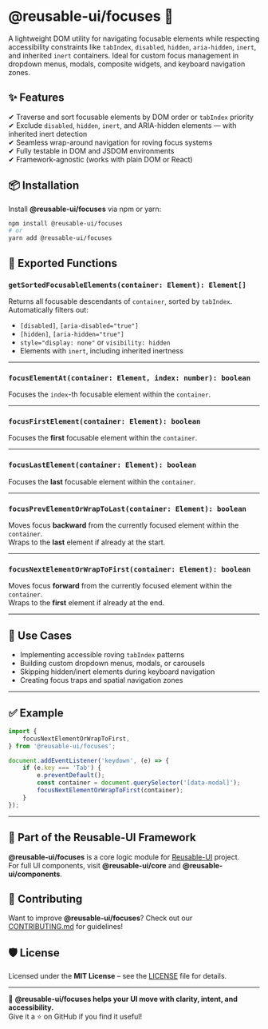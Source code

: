 # @reusable-ui/focuses 🎯  

A lightweight DOM utility for navigating focusable elements while respecting accessibility constraints like `tabIndex`, `disabled`, `hidden`, `aria-hidden`, `inert`, and inherited `inert` containers. Ideal for custom focus management in dropdown menus, modals, composite widgets, and keyboard navigation zones.

## ✨ Features
✔ Traverse and sort focusable elements by DOM order or `tabIndex` priority  
✔ Exclude `disabled`, `hidden`, `inert`, and ARIA-hidden elements — with inherited inert detection  
✔ Seamless wrap-around navigation for roving focus systems  
✔ Fully testable in DOM and JSDOM environments  
✔ Framework-agnostic (works with plain DOM or React)  

## 📦 Installation
Install **@reusable-ui/focuses** via npm or yarn:

```sh
npm install @reusable-ui/focuses
# or
yarn add @reusable-ui/focuses
```

## 🔁 Exported Functions

### `getSortedFocusableElements(container: Element): Element[]`
Returns all focusable descendants of `container`, sorted by `tabIndex`. Automatically filters out:

- `[disabled]`, `[aria-disabled="true"]`
- `[hidden]`, `[aria-hidden="true"]`
- `style="display: none"` or `visibility: hidden`
- Elements with `inert`, including inherited inertness

---

### `focusElementAt(container: Element, index: number): boolean`
Focuses the `index`-th focusable element within the `container`.

---

### `focusFirstElement(container: Element): boolean`
Focuses the **first** focusable element within the `container`.

---

### `focusLastElement(container: Element): boolean`
Focuses the **last** focusable element within the `container`.

---

### `focusPrevElementOrWrapToLast(container: Element): boolean`
Moves focus **backward** from the currently focused element within the `container`.  
Wraps to the **last** element if already at the start.

---

### `focusNextElementOrWrapToFirst(container: Element): boolean`
Moves focus **forward** from the currently focused element within the `container`.  
Wraps to the **first** element if already at the end.

---

## 🧩 Use Cases

- Implementing accessible roving `tabIndex` patterns
- Building custom dropdown menus, modals, or carousels
- Skipping hidden/inert elements during keyboard navigation
- Creating focus traps and spatial navigation zones

---

## ✅ Example

```ts
import {
    focusNextElementOrWrapToFirst,
} from '@reusable-ui/focuses';

document.addEventListener('keydown', (e) => {
    if (e.key === 'Tab') {
        e.preventDefault();
        const container = document.querySelector('[data-modal]');
        focusNextElementOrWrapToFirst(container);
    }
});
```

---

## 📖 Part of the Reusable-UI Framework  
**@reusable-ui/focuses** is a core logic module for [Reusable-UI](https://github.com/reusable-ui/reusable-ui-monorepo) project.  
For full UI components, visit **@reusable-ui/core** and **@reusable-ui/components**.

## 🤝 Contributing  
Want to improve **@reusable-ui/focuses**? Check out our [CONTRIBUTING.md](./CONTRIBUTING.md) for guidelines!  

## 🛡️ License  
Licensed under the **MIT License** – see the [LICENSE](./LICENSE) file for details.  

---

🚀 **@reusable-ui/focuses helps your UI move with clarity, intent, and accessibility.**  
Give it a ⭐ on GitHub if you find it useful!  
